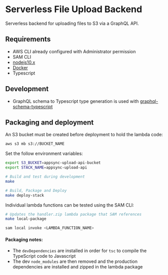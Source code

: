 # Serverless File Upload Backend

Serverless backend for uploading files to S3 via a GraphQL API.

## Requirements

* AWS CLI already configured with Administrator permission
* SAM CLI
* [nodejs10.x](https://nodejs.org/en/download/releases/)
* [Docker](https://www.docker.com/community-edition)
* Typescript

## Development

- GraphQL schema to Typescript type generation is used with [graphql-schema-typescript](https://github.com/dangcuuson/graphql-schema-typescript)  


## Packaging and deployment

An S3 bucket must be created before deployment to hold the lambda code:

```bash
aws s3 mb s3://BUCKET_NAME
```

Set the follow environment variables:
```bash
export S3_BUCKET=appsync-upload-api-bucket
export STACK_NAME=appsync-upload-api
```

```bash
# Build and test during development
make

# Build, Package and Deploy
make deploy-stack
```

Individual lambda functions can be tested using the SAM CLI:
```bash
# Updates the handler.zip lambda package that SAM references
make local-package

sam local invoke <LAMBDA_FUNCTION_NAME>
```

#### Packaging notes:
- The `devDependencies` are installed in order for `tsc` to compile the TypeScript code to Javascript
- The dev `node_modules` are then removed and the production dependencies are installed and zipped in the lambda package
